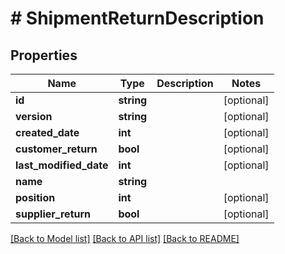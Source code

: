 # # ShipmentReturnDescription

## Properties

Name | Type | Description | Notes
------------ | ------------- | ------------- | -------------
**id** | **string** |  | [optional]
**version** | **string** |  | [optional]
**created_date** | **int** |  | [optional]
**customer_return** | **bool** |  | [optional]
**last_modified_date** | **int** |  | [optional]
**name** | **string** |  |
**position** | **int** |  | [optional]
**supplier_return** | **bool** |  | [optional]

[[Back to Model list]](../../README.md#models) [[Back to API list]](../../README.md#endpoints) [[Back to README]](../../README.md)
